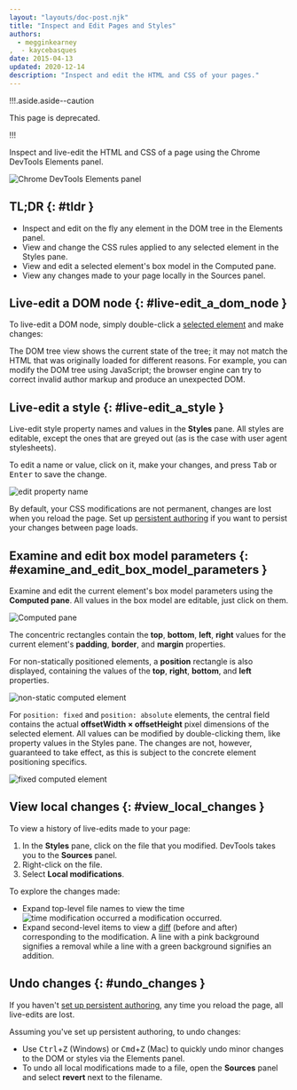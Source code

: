 ```yaml
---
layout: "layouts/doc-post.njk"
title: "Inspect and Edit Pages and Styles"
authors:
  - megginkearney
,  - kaycebasques
date: 2015-04-13
updated: 2020-12-14
description: "Inspect and edit the HTML and CSS of your pages."
---
```


!!!.aside.aside--caution

This page is deprecated.

!!!

Inspect and live-edit the HTML and CSS of a page using the Chrome DevTools Elements panel.

![Chrome DevTools Elements panel](/web/tools/chrome-devtools/inspect-styles/imgs/elements-panel.png)

## TL;DR {: #tldr }

- Inspect and edit on the fly any element in the DOM tree in the Elements panel.
- View and change the CSS rules applied to any selected element in the Styles pane.
- View and edit a selected element's box model in the Computed pane.
- View any changes made to your page locally in the Sources panel.

## Live-edit a DOM node {: #live-edit_a_dom_node }

To live-edit a DOM node, simply double-click a [selected element][1] and make changes:

The DOM tree view shows the current state of the tree; it may not match the HTML that was originally
loaded for different reasons. For example, you can modify the DOM tree using JavaScript; the browser
engine can try to correct invalid author markup and produce an unexpected DOM.

## Live-edit a style {: #live-edit_a_style }

Live-edit style property names and values in the **Styles** pane. All styles are editable, except
the ones that are greyed out (as is the case with user agent stylesheets).

To edit a name or value, click on it, make your changes, and press <kbd class="kbd">Tab</kbd> or
<kbd class="kbd">Enter</kbd> to save the change.

![edit property name](/web/tools/chrome-devtools/inspect-styles/imgs/edit-property-name.png)

By default, your CSS modifications are not permanent, changes are lost when you reload the page. Set
up [persistent authoring][2] if you want to persist your changes between page loads.

## Examine and edit box model parameters {: #examine_and_edit_box_model_parameters }

Examine and edit the current element's box model parameters using the **Computed pane**. All values
in the box model are editable, just click on them.

![Computed pane](/web/tools/chrome-devtools/inspect-styles/imgs/computed-pane.png)

The concentric rectangles contain the **top**, **bottom**, **left**, **right** values for the
current element's **padding**, **border**, and **margin** properties.

For non-statically positioned elements, a **position** rectangle is also displayed, containing the
values of the **top**, **right**, **bottom**, and **left** properties.

![non-static computed element](/web/tools/chrome-devtools/inspect-styles/imgs/computed-non-static.png)

For `position: fixed` and `position: absolute` elements, the central field contains the actual
**offsetWidth × offsetHeight** pixel dimensions of the selected element. All values can be modified
by double-clicking them, like property values in the Styles pane. The changes are not, however,
guaranteed to take effect, as this is subject to the concrete element positioning specifics.

![fixed computed element](/web/tools/chrome-devtools/inspect-styles/imgs/computed-fixed.png)

## View local changes {: #view_local_changes }

To view a history of live-edits made to your page:

1.  In the **Styles** pane, click on the file that you modified. DevTools takes you to the
    **Sources** panel.
2.  Right-click on the file.
3.  Select **Local modifications**.

To explore the changes made:

- Expand top-level file names to view the time
  ![time modification occurred](/web/tools/chrome-devtools/inspect-styles/imgs/image_25.png) a
  modification occurred.
- Expand second-level items to view a [diff][3] (before and after) corresponding to the
  modification. A line with a pink background signifies a removal while a line with a green
  background signifies an addition.

## Undo changes {: #undo_changes }

If you haven't [set up persistent authoring][4], any time you reload the page, all live-edits are
lost.

Assuming you've set up persistent authoring, to undo changes:

- Use <kbd class="kbd">Ctrl</kbd>+<kbd class="kbd">Z</kbd> (Windows) or
  <kbd class="kbd">Cmd</kbd>+<kbd class="kbd">Z</kbd> (Mac) to quickly undo minor changes to the DOM
  or styles via the Elements panel.
- To undo all local modifications made to a file, open the **Sources** panel and select **revert**
  next to the filename.

[1]: #inspect-an-element
[2]: /web/tools/setup/setup-workflow
[3]: https://en.wikipedia.org/wiki/Diff
[4]: /web/tools/setup/setup-workflow
